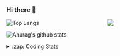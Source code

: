 ### Hi there 👋

<!--
**tao8687/tao8687** is a ✨ _special_ ✨ repository because its `README.md` (this file) appears on your GitHub profile.

Here are some ideas to get you started:

- 🔭 I’m currently working on ...
- 🌱 I’m currently learning ...
- 👯 I’m looking to collaborate on ...
- 🤔 I’m looking for help with ...
- 💬 Ask me about ...
- 📫 How to reach me: ...
- 😄 Pronouns: ...
- ⚡ Fun fact: ...
-->

<img align='right' src="https://media.giphy.com/media/M9gbBd9nbDrOTu1Mqx/giphy.gif" width="240">

  
![Top Langs](https://github-readme-stats.vercel.app/api/top-langs/?username=tao8687&layout=compact&title_color=23238E&text_color=A67D3D)

![Anurag's github stats](https://github-readme-stats.vercel.app/api?username=tao8687&show_icons=true&&text_color=A67D3D&title_color=23238E&show_icons=false&count_private=true&hide=stars)

<details>
  <summary>:zap: Coding Stats</summary>
  <br>
    
<!--START_SECTION:waka-->
![Profile Views](http://img.shields.io/badge/Profile%20Views-0-blue)

**🐱 My GitHub Data** 

> 📦 1.5 MB Used in GitHub's Storage 
 > 
> 🚫 Not Opted to Hire
 > 
> 📜 50 Public Repositories 
 > 
> 🔑 25 Private Repositories 
 > 
**I'm an Early 🐤** 

```text
🌞 Morning                1343 commits        ██████████████████████░░░   86.59 % 
🌆 Daytime                87 commits          █░░░░░░░░░░░░░░░░░░░░░░░░   05.61 % 
🌃 Evening                117 commits         ██░░░░░░░░░░░░░░░░░░░░░░░   07.54 % 
🌙 Night                  4 commits           ░░░░░░░░░░░░░░░░░░░░░░░░░   00.26 % 
```
📅 **I'm Most Productive on Wednesday** 

```text
Monday                   223 commits         ████░░░░░░░░░░░░░░░░░░░░░   14.38 % 
Tuesday                  210 commits         ███░░░░░░░░░░░░░░░░░░░░░░   13.54 % 
Wednesday                277 commits         ████░░░░░░░░░░░░░░░░░░░░░   17.86 % 
Thursday                 202 commits         ███░░░░░░░░░░░░░░░░░░░░░░   13.02 % 
Friday                   220 commits         ████░░░░░░░░░░░░░░░░░░░░░   14.18 % 
Saturday                 214 commits         ███░░░░░░░░░░░░░░░░░░░░░░   13.80 % 
Sunday                   205 commits         ███░░░░░░░░░░░░░░░░░░░░░░   13.22 % 
```


📊 **This Week I Spent My Time On** 

```text
🕑︎ Time Zone: Asia/Shanghai

💬 Programming Languages: 
C++                      3 hrs 56 mins       █████████░░░░░░░░░░░░░░░░   37.64 % 
YAML                     2 hrs 38 mins       ██████░░░░░░░░░░░░░░░░░░░   25.30 % 
Other                    2 hrs 37 mins       ██████░░░░░░░░░░░░░░░░░░░   25.18 % 
C                        29 mins             █░░░░░░░░░░░░░░░░░░░░░░░░   04.68 % 
Markdown                 16 mins             █░░░░░░░░░░░░░░░░░░░░░░░░   02.69 % 

🔥 Editors: 
VS Code                  10 hrs 27 mins      █████████████████████████   100.00 % 

🐱‍💻 Projects: 
autox                    3 hrs 12 mins       ████████░░░░░░░░░░░░░░░░░   30.68 % 
wheeltec_robot           2 hrs 17 mins       █████░░░░░░░░░░░░░░░░░░░░   21.91 % 
navigation_tutorials     1 hr 25 mins        ███░░░░░░░░░░░░░░░░░░░░░░   13.60 % 
warehouse_simulation_tool1 hr                ██░░░░░░░░░░░░░░░░░░░░░░░   09.72 % 
ackermann_gazebo         39 mins             ██░░░░░░░░░░░░░░░░░░░░░░░   06.27 % 

💻 Operating System: 
Linux                    10 hrs 27 mins      █████████████████████████   100.00 % 
```

**I Mostly Code in Python** 

```text
Python                   9 repos             ████████░░░░░░░░░░░░░░░░░   30.00 % 
C++                      8 repos             ███████░░░░░░░░░░░░░░░░░░   26.67 % 
JavaScript               2 repos             ██░░░░░░░░░░░░░░░░░░░░░░░   06.67 % 
Batchfile                1 repo              █░░░░░░░░░░░░░░░░░░░░░░░░   03.33 % 
HTML                     1 repo              █░░░░░░░░░░░░░░░░░░░░░░░░   03.33 % 
```



**Timeline**

![Lines of Code chart](https://raw.githubusercontent.com/tao8687/tao8687/master/assets/bar_graph.png)


 Last Updated on 14/04/2024 01:41:44 UTC
<!--END_SECTION:waka-->
</details>
